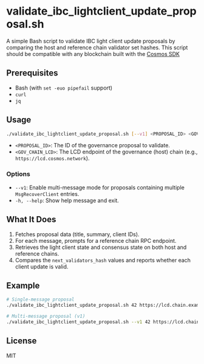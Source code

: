 # validate_ibc_lightclient_update_proposal.sh

A simple Bash script to validate IBC light client update proposals by comparing the host and reference chain validator set hashes. This script should be compatible with any blockchain built with the [Cosmos SDK](https://github.com/cosmos/cosmos-sdk) 

## Prerequisites

- Bash (with `set -euo pipefail` support)
- `curl`
- `jq`

## Usage

```bash
./validate_ibc_lightclient_update_proposal.sh [--v1] <PROPOSAL_ID> <GOV_CHAIN_LCD>
```

- `<PROPOSAL_ID>`: The ID of the governance proposal to validate.
- `<GOV_CHAIN_LCD>`: The LCD endpoint of the governance (host) chain (e.g., `https://lcd.cosmos.network`).

### Options

- `--v1`: Enable multi-message mode for proposals containing multiple `MsgRecoverClient` entries.  
- `-h, --help`: Show help message and exit.

## What It Does

1. Fetches proposal data (title, summary, client IDs).  
2. For each message, prompts for a reference chain RPC endpoint.  
3. Retrieves the light client state and consensus state on both host and reference chains.  
4. Compares the `next_validators_hash` values and reports whether each client update is valid.

## Example

```bash
# Single-message proposal
./validate_ibc_lightclient_update_proposal.sh 42 https://lcd.chain.example.com
```

```bash
# Multi-message proposal (v1)
./validate_ibc_lightclient_update_proposal.sh --v1 42 https://lcd.chain.example.com
```

## License

MIT
